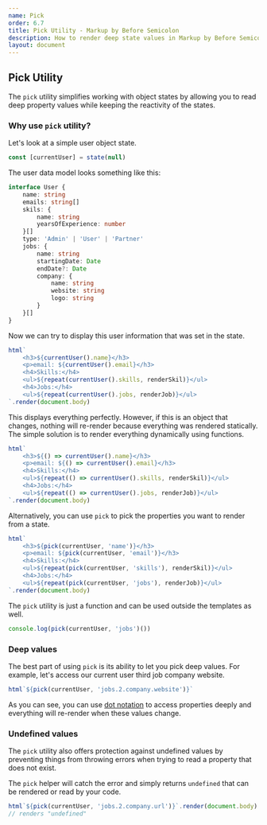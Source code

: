 ```yaml
---
name: Pick
order: 6.7
title: Pick Utility - Markup by Before Semicolon
description: How to render deep state values in Markup by Before Semicolon
layout: document
---
```


## Pick Utility

The `pick` utility simplifies working with object states by allowing you to read deep property values while keeping the reactivity of the states.

### Why use `pick` utility?

Let's look at a simple user object state.

```javascript
const [currentUser] = state(null)
```

The user data model looks something like this:

```typescript
interface User {
    name: string
    emails: string[]
    skils: {
        name: string
        yearsOfExperience: number
    }[]
    type: 'Admin' | 'User' | 'Partner'
    jobs: {
        name: string
        startingDate: Date
        endDate?: Date
        company: {
            name: string
            website: string
            logo: string
        }
    }[]
}
```

Now we can try to display this user information that was set in the state.

```javascript
html`
    <h3>${currentUser().name}</h3>
    <p>email: ${currentUser().email}</h3>
    <h4>Skills:</h4>
    <ul>${repeat(currentUser().skills, renderSkil)}</ul>
    <h4>Jobs:</h4>
    <ul>${repeat(currentUser().jobs, renderJob)}</ul>
`.render(document.body)
```

This displays everything perfectly. However, if this is an object that changes, nothing will re-render because everything was rendered statically. The simple solution is to render everything dynamically using functions.

```javascript
html`
    <h3>${() => currentUser().name}</h3>
    <p>email: ${() => currentUser().email}</h3>
    <h4>Skills:</h4>
    <ul>${repeat(() => currentUser().skills, renderSkil)}</ul>
    <h4>Jobs:</h4>
    <ul>${repeat(() => currentUser().jobs, renderJob)}</ul>
`.render(document.body)
```

Alternatively, you can use `pick` to pick the properties you want to render from a state.

```javascript
html`
    <h3>${pick(currentUser, 'name')}</h3>
    <p>email: ${pick(currentUser, 'email')}</h3>
    <h4>Skills:</h4>
    <ul>${repeat(pick(currentUser, 'skills'), renderSkil)}</ul>
    <h4>Jobs:</h4>
    <ul>${repeat(pick(currentUser, 'jobs'), renderJob)}</ul>
`.render(document.body)
```

The `pick` utility is just a function and can be used outside the templates as well.

```javascript
console.log(pick(currentUser, 'jobs')())
```

### Deep values

The best part of using `pick` is its ability to let you pick deep values. For example, let's access our current user third job company website.

```javascript
html`${pick(currentUser, 'jobs.2.company.website')}`
```

As you can see, you can use [dot notation](https://developer.mozilla.org/en-US/docs/Web/JavaScript/Reference/Operators/Property_accessors#dot_notation) to access properties deeply and everything will re-render when these values change.

### Undefined values

The `pick` utility also offers protection against undefined values by preventing things from throwing errors when trying to read a property that does not exist.

The `pick` helper will catch the error and simply returns `undefined` that can be rendered or read by your code.

```javascript
html`${pick(currentUser, 'jobs.2.company.url')}`.render(document.body)
// renders "undefined"
```
